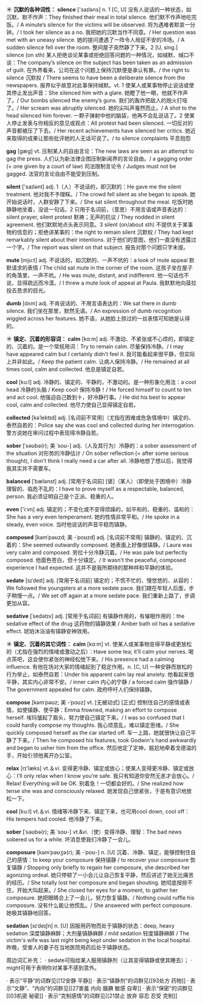 ☀ <span class="category">**沉默的各种词性：**</span>
<span class="vocabulary">**silence**</span> ['saɪləns] 
<span class="definition">n. 1 [C, U] 没有人说话的一种状态，如沉默、默不作声：</span>They finished their meal in total silence. 他们默不作声地吃完饭。/ A minute’s silence for the victims will be observed. 将为遇难者默哀一分钟。/ I took her silence as a no. 我把她的沉默当作不同意。/ Her question was met with an uneasy silence. 她的提问遭遇了一阵令人局促不安的冷场。/ A sudden silence fell over the room. 整间屋子突然静了下来。<span class="definition">2 [U, sing.] silence (on sth) 某人拒绝谈论某事或拒绝回答问题的一种情况，如缄默、缄口不谈：</span>The company’s silence on the subject has been taken as an admission of guilt. 在外界看来，公司在这个问题上保持沉默便是承认有罪。/ the right to silence 沉默权 / There seems to have been a deliberate silence from the newspapers. 报界似乎故意对此事保持缄默。<span class="definition">vt. 1 使某人或某事物停止说话或使其停止发出声音：</span>She silenced him with a glare. 她瞪了他一眼，他就不作声了。/ Our bombs silenced the enemy’s guns. 我们的轰炸把敌人的炮火打哑了。/ Her scream was abruptly silenced. 她的尖叫声戛然而止。/ A shot to the head silenced him forever. 一颗子弹射中他的脑袋，他再不会乱说话了。<span class="definition">2 使某人停止发表与你相反的意见或观点：</span>All protest had been silenced. 一切反对的声音都被压了下去。/ Her recent achievements have silenced her critics. 她近来取得的成果让那些批评她的人无话可说了。/ to silence complaints 平息抱怨
           
<span class="vocabulary">**gag**</span> [gæg]
<span class="definition">vt. 压制某人的自由言论：</span>The new laws are seen as an attempt to gag the press. 人们认为新法律企图压制新闻界的言论自由。/ a gagging order (= one given by a court of law) 司法限制言论令 / Judges must not be gagged. 法官的言论自由不能受到压制。

<span class="vocabulary">**silent**</span> ['saɪlənt] 
<span class="definition">adj. 1（人）不说话的，即沉默的：</span>He gave me the silent treatment. 他对我不予理睬。/ The crowd fell silent as she began to speak. 她开始说话时，人群安静了下来。/ She sat silent throughout the meal. 吃饭时她静静地坐着，没说一句话。<span class="definition">2 只用于名词前，（意思）不用言语或声音表达的：</span>silent prayer, silent protest 默祷；无声的抗议 / They nodded in silent agreement. 他们默默地点头表示同意。<span class="definition">3 silent (on/about sth) 不提供关于某事物的信息的；拒绝讲某事的：</span>the right to remain silent 沉默权 / They had kept remarkably silent about their intentions. 对于他们的意图，他们一直没有透露过一个字。/ The report was silent on that subject. 报告对那个问题只字未提。
                      
<span class="vocabulary">**mute**</span> [mju:t] 
<span class="definition">adj. 不说话的，如沉默的、一声不吭的：</span>a look of mute appeal 默默请求的表情 / The child sat mute in the corner of the room. 这孩子坐在屋子的角落里，一声不吭。/ He was mute, distant, and indifferent. 他一句话也不说，显得疏远而冷漠。/ I threw a mute look of appeal at Paula. 我默默地向葆拉投去恳求的目光。

<span class="vocabulary">**dumb**</span> [dʌm]
<span class="definition">adj. 不肯说话的、不用言语表达的：</span>We sat there in dumb silence. 我们坐在那里，默然无语。/ An expression of dumb recognition wiggled across her features. 她不语，从她脸上掠过的一丝表情可知她是认得的。

☀ <span class="category">**镇定、沉着的形容词：**</span>
<span class="vocabulary">**calm**</span> [kɑːm] 
<span class="definition">adj. 不激动、不紧张或不心烦的，即镇定的、沉着的。是一个常规用词：</span>Try to remain calm. 尽量保持冷静。/ I may have appeared calm but I certainly didn’t feel it. 我可能看起来很平静，但实际上并非如此。/ Keep the patient calm. 让病人保持冷静。/ He remained at all times cool, calm and collected. 他总是镇定自若。

<span class="vocabulary">**cool**</span> [ku:l] 
<span class="definition">adj. 冷静的、镇定的、平静的，不激动的。是一种形象化用法：</span>a cool head 冷静的头脑 / Keep cool! 保持冷静！/ He forced himself to count to ten and act cool. 他强迫自己数到十，好冷静行事。/ He did his best to appear cool, calm and collected. 他尽力使自己显得镇定自若。
           
<span class="vocabulary">**collected**</span> [kəˈlektɪd]
<span class="definition">adj. [名词前不常用]（尤指在困难或危急情境中）镇定的、泰然自若的：</span>Police say she was cool and collected during her interrogation. 警方说她在审问过程中表现得冷静自若。
           
<span class="vocabulary">**sober**</span> [ˈsəʊbə(r); 美 ˈsoʊ-]
<span class="definition">adj.（人及其行为）冷静的：</span>a sober assessment of the situation 对形势的冷静估计 / On sober reflection (= after some serious thought), I don't think I really need a car after all. 冷静地想了想以后，我觉得我其实并不需要车。

<span class="vocabulary">**balanced**</span> [ˈbælənst]
<span class="definition">adj. [常用于名词前] [褒]（某人）（即使处于困境中）冷静理智的、临危不乱的：</span>I have to prove myself as a respectable, balanced, person. 我必须证明自己是个正派、稳重的人。

<span class="vocabulary">**even**</span> ['i:vn] 
<span class="definition">adj. 镇定的；不变化或不变得烦躁的，如平和的、稳重的、温和的：</span>She has a very even temperament. 她的性情非常平和。/ He spoke in a steady, even voice. 当时他说话的声音平稳而镇静。
           
<span class="vocabulary">**composed**</span> [kəmˈpəʊzd; 美 -ˈpoʊzd]
<span class="definition">adj. [名词前不常用] 镇静的、镇定的、沉着的：</span>She seemed outwardly composed. 她表面上好像很镇静。/ Laura was very calm and composed. 劳拉十分冷静沉着。/ He was pale but perfectly composed. 他面色苍白，但十分镇定。/ It wasn't the peaceful, composed experience I had expected. 这并不是我所期待的那种祥和平静的体验。

<span class="vocabulary">**sedate**</span> [sɪˈdeɪt]
<span class="definition">adj. [常用于名词前] 镇定的；不慌不忙的、慢悠悠的、从容的：</span>We followed the youngsters at a more sedate pace. 我们跟在年轻人后面，步子稍慢一点。/ We set off again at a more sedate pace. 我们重新上路了，步调更加从容。
           
<span class="vocabulary">**sedative**</span> [ˈsedətɪv]
<span class="definition">adj. [常用于名词前] 有镇静作用的，有催眠作用的：</span>the sedative effect of the drug 这药物的镇静效果 / Amber bath oil has a sedative effect. 琥珀沐浴油有镇静安神效用。

☀ <span class="category">**镇定、沉着的其它词性：**</span>
<span class="vocabulary">**calm**</span> [kɑːm] 
<span class="definition">vt. 使某人或某事物变得平静或更放松的（尤指在强烈的情绪或激动之后）：</span>Have some tea; it’ll calm your nerves. 喝点茶吧，这会使你紧张的神经松弛下来。/ His presence had a calming influence. 有他在场对大家的情绪起到了稳定作用。<span class="definition">n. [C, U] 一种安静而放松的行为举止，如泰然自若：</span>Under his apparent calm lay real anxiety. 他看起来很平静，其实内心非常不安。/ inner calm 内心的宁静 / a forced calm 强作镇静 / The government appealed for calm. 政府呼吁人们保持镇静。
           
<span class="vocabulary">**compose**</span> [kəmˈpəʊz; 美 -ˈpoʊz]
<span class="definition">vt. [无被动式] [正式] 控制住自己的感情或表情，如使镇静、使平静：</span>Emma frowned, making an effort to compose herself. 埃玛皱起了眉头，努力使自己镇定下来。/ I was so confused that I could hardly compose my thoughts. 我心烦意乱，难以镇定思绪。/ She quickly composed herself as the car started off. 车一上路，她就很快让自己平静了下来。/ Then he composed his features, took Godwin's hand awkwardly and began to usher him from the office. 然后他定了定神，尴尬地牵着戈德温的手，开始引领他离开办公室。

<span class="vocabulary">**relax**</span> [rɪ'læks] 
<span class="definition">vt.＆vi. 变得更冷静、镇定或放心；使某人变得更冷静、镇定或放心：</span>I’ll only relax when I know you’re safe. 我只有知道你安然无恙才会放心。/ Relax! Everything will be OK. 别着急！一切都会好的。/ She realized how tense she was and consciously relaxed. 她发现自己很紧张，于是有意识地放松一下。

<span class="vocabulary">**cool**</span> [ku:l] 
<span class="definition">vt.＆vi. 情绪等冷静下来、镇定下来，也可用cool down, cool off：</span>His tempers had cooled. 他冷静了下来。
                      
<span class="vocabulary">**sober**</span> [ˈsəʊbə(r); 美 ˈsoʊ-]
<span class="definition">vt.&vi.（使）变得冷静、理智：</span>The bad news sobered us for a while. 坏消息使我们冷静了一会儿。

<span class="vocabulary">**composure**</span> [kəmˈpəʊʒə(r); 美 -ˈpoʊ-]
<span class="definition">n. [U] 沉着、冷静、镇定，能够控制住自己的感情：</span>to keep your composure 保持镇静 / to recover your composure 恢复镇静 / Stopping only briefly to regain her composure, she described her agonizing ordeal. 她只停顿了一小会儿让自己恢复平静，然后讲述了她无比痛苦的经历。/ She totally lost her composure and began shouting. 她彻底按捺不住，开始大叫起来。/ She closed her eyes for a moment, to gather her composure. 她把眼睛合上了一会儿，努力恢复镇静。/ Nothing could ruffle his composure. 没有什么能让他慌乱。/ She answered with perfect composure. 她极其镇静地回答。
           
<span class="vocabulary">**sedation**</span> [sɪˈdeɪʃn]
<span class="definition">n. [U] 因服用药物而处于镇静的状态：</span>deep, heavy sedation 深度镇静麻醉；大剂量镇静麻醉 / mild sedation 轻度镇静麻醉 / The victim's wife was last night being kept under sedation in the local hospital. 昨晚，受害人的妻子在当地医院用药后处于镇静状态。

周边词汇补充：
· sedate可指给某人服用镇静剂（让其变得镇静或使其睡去）；
· might可用于表明你对某事不感到意外。

· 表示“平静”的词群见[[12安静 平静]]
· 表示“镇静剂”的词群见[[93处方 药物]]
· 表示“文静”、“内向”的词群见[[27害羞 内向 腼腆 敏感 自卑]]
· 表示“保密”的词群见[[03机密 秘密]]
· 表示“克制感情”的词群见[[21禁止 放弃 容忍 忍受 克制]]

